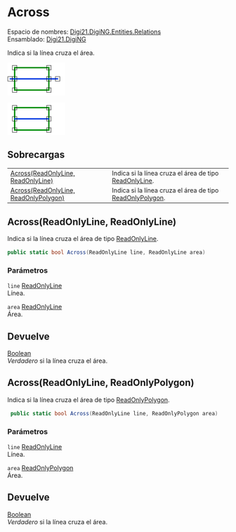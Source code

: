 # Across

Espacio de nombres: [Digi21.DigiNG.Entities.Relations](../../../)\
Ensamblado: [Digi21.DigiNG](../../../../)

Indica si la línea cruza el área.

![Línea que cruza área](../../../../../../../../../.gitbook/assets/lineacruzaarea.png)

![Línea que cruza área](../../../../../../../../../.gitbook/assets/lineacruzaarea2.png)

## Sobrecargas

|                                                                                        |                                                                                                                         |
| -------------------------------------------------------------------------------------- | ----------------------------------------------------------------------------------------------------------------------- |
| [Across(ReadOnlyLine, ReadOnlyLine)](across.md#across-readonlyline-readonlyline)       | Indica si la línea cruza el área de tipo [ReadOnlyLine](../../../../digi21.diging.entities/clases/readonlyline/).       |
| [Across(ReadOnlyLine, ReadOnlyPolygon)](across.md#across-readonlyline-readonlypolygon) | Indica si la línea cruza el área de tipo [ReadOnlyPolygon](../../../../digi21.diging.entities/clases/readonlypolygon/). |

## Across(ReadOnlyLine, ReadOnlyLine)

Indica si la línea cruza el área de tipo [ReadOnlyLine](../../../../digi21.diging.entities/clases/readonlyline/).

```csharp
public static bool Across(ReadOnlyLine line, ReadOnlyLine area)
```

### Parámetros

`line` [ReadOnlyLine](../../../../digi21.diging.entities/clases/readonlyline/)\
Línea.

`area` [ReadOnlyLine](../../../../digi21.diging.entities/clases/readonlyline/)\
Área.

## Devuelve

[Boolean](https://docs.microsoft.com/en-us/dotnet/api/system.boolean?view=net-5.0)\
_Verdadero_ si la línea cruza el área.

## Across(ReadOnlyLine, ReadOnlyPolygon)

Indica si la línea cruza el área de tipo [ReadOnlyPolygon](../../../../digi21.diging.entities/clases/readonlypolygon/).

```csharp
 public static bool Across(ReadOnlyLine line, ReadOnlyPolygon area)
```

### Parámetros

`line` [ReadOnlyLine](../../../../digi21.diging.entities/clases/readonlyline/)\
Línea.

`area` [ReadOnlyPolygon](../../../../digi21.diging.entities/clases/readonlypolygon/)\
Área.

## Devuelve

[Boolean](https://docs.microsoft.com/en-us/dotnet/api/system.boolean?view=net-5.0)\
_Verdadero_ si la línea cruza el área.

